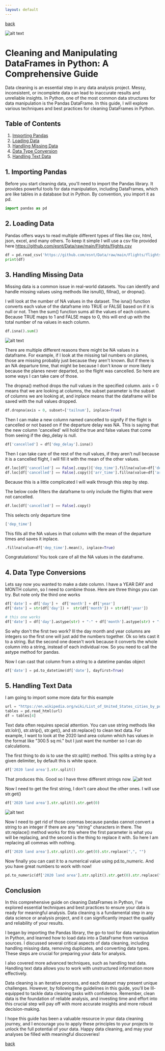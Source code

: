 ```yaml
---
layout: default
---
```


[back](../)

![alt text](./data-cleaning-thumb.png)

# Cleaning and Manipulating DataFrames in Python: A Comprehensive Guide

Data cleaning is an essential step in any data analysis project. Messy, inconsistent, or incomplete data can lead to inaccurate results and unreliable insights. In Python, one of the most common data structures for data manipulation is the Pandas DataFrame. In this guide, I will explore various techniques and best practices for cleaning DataFrames in Python.

## Table of Contents

1. [Importing Pandas](#1-importing-pandas)
2. [Loading Data](#2-loading-data)
3. [Handling Missing Data](#3-handling-missing-data)
4. [Data Type Conversion](#4-data-type-conversion)
5. [Handling Text Data](#5-handling-text-data)

## 1. Importing Pandas

Before you start cleaning data, you'll need to import the Pandas library. It provides powerful tools for data manipulation, including DataFrames, which are like tables in a database but in Python. By convention, you import it as pd.

```python
import pandas as pd
```

## 2. Loading Data

Pandas offers ways to read multiple different types of files like csv, html, json, excel, and many others. To keep it simple I will use a csv file provided here https://github.com/esnt/Data/raw/main/Flights/flights.csv

```python
df = pd.read_csv('https://github.com/esnt/Data/raw/main/Flights/flights.csv')
print(df)
```

## 3. Handling Missing Data
Missing data is a common issue in real-world datasets. You can identify and handle missing values using methods like isnull(), fillna(), or dropna().

I will look at the number of NA values in the dataset. The isna() function converts each value of the dataframe into TRUE or FALSE based on if it is null or not. Then the sum() function sums all the values of each column. Because TRUE maps to 1 and FALSE maps to 0, this will end up with the total number of na values in each column.

```python
df.isna().sum()
```

![alt text](./na_sum.png)

There are multiple different reasons there might be NA values in a dataframe. For example, if I look at the missing tail numbers on planes, those are missing probably just because they aren't known. But if there is an NA departure time, that might be because I don't know or more likely because the planes never departed, so the flight was cancelled. So here are some ways I can take care of those. 

The dropna() method drops the null values in the specified column. axis = 0 means that we are looking at columns, the subset parameter is the subset of columns we are looking at, and inplace means that the dataframe will be saved with the null values dropped. 

```python
df.dropna(axis = 0, subset=['tailnum'], inplace=True)
```

Then I can make a new column named cancelled to signify if the flight is cancelled or not based on if the departure delay was NA. This is saying that the new column 'cancelled' will hold the true and false values that come from seeing if the dep_delay is null.

```python
df['cancelled'] = df['dep_delay'].isna()
```

Then I can take care of the rest of the null values, if they aren't null because it is a cancelled flight, I will fill it with the mean of the other values. 

```python
df.loc[df['cancelled'] == False].copy()['dep_time'].fillna(value=df['dep_time'].mean(), inplace=True)
df.loc[df['cancelled'] == False].copy()['arr_time'].fillna(value=df['arr_time'].mean(), inplace=True)
```
Because this is a little complicated I will walk through this step by step.

The below code filters the dataframe to only include the flights that were not cancelled.

```python
df.loc[df['cancelled'] == False].copy()
```

This selects only departure time

```python
['dep_time']
```

This fills all the NA values in that column with the mean of the departure times and saves it inplace.

```python
.fillna(value=df['dep_time'].mean(), inplace=True)
```


Congratulations! You took care of all the NA values in the dataframe. 

## 4. Data Type Conversions

Lets say now you wanted to make a date column. I have a YEAR DAY and MONTH column, so I need to combine those. Here are three things you can try. But note only the third one works

```python
df['date'] = df['day'] +  df['month'] + df['year']
df['date'] = str(df['day']) +  str(df['month']) + str(df['year'])

# this one works
df['date'] = df['day'].astype(str) + "-" + df['month'].astype(str) + "-" + df['year'].astype(str)
```

So why don't the first two work? Ill the day month and year columns are integers so the first one will just add the numbers together. Ok so lets cast it to a string. But the second one doesn't work because it converts the whole column into a string, instead of each individual row. So you need to call the astype method for pandas. 

Now I can cast that column from a string to a datetime pandas object

```python
df['date'] = pd.to_datetime(df['date'], dayfirst=True)
```
## 5. Handling Text Data

I am going to import some more data for this example
```python
url = "https://en.wikipedia.org/wiki/List_of_United_States_cities_by_population"
tables = pd.read_html(url)
df = tables[4]
```

Text data often requires special attention. You can use string methods like str.loIr(), str.strip(), str.get(), and str.replace() to clean text data. For example, I want to look at the 2020 land area column which has values in the format like "300.5 sq mi." but I just want the number so I can do calculations.

The first thing to do is to use the str.split() method. This splits a string by a given delimiter, by default this is white space.

```python
df['2020 land area'].str.split()
```
That produces this. Good so I have three different strings now. 
![alt text](./str_split.png)

Now I need to get the first string, I don't care about the other ones. I will use str.get()

```python
df['2020 land area'].str.split().str.get(0)
```
![alt text](./str_split_get.png)

Now I need to get rid of those commas because pandas cannot convert a string to an integer if there are any "string" characters in there. The str.replace() method works for this where the first parameter is what you will be replacing, and the second is the thing to replace it with. So here I am replacing all commas with nothing.

```python
df['2020 land area'].str.split().str.get(0).str.replace(",", "")
```

Now finally you can cast it to a numerical value using pd.to_numeric. And you have great numbers to work with now!

```python
pd.to_numeric(df['2020 land area'].str.split().str.get(0).str.replace(",", ""))
```


## Conclusion
In this comprehensive guide on cleaning DataFrames in Python, I've explored essential techniques and best practices to ensure your data is ready for meaningful analysis. Data cleaning is a fundamental step in any data science or analysis project, and it can significantly impact the quality and reliability of your results.

I began by importing the Pandas library, the go-to tool for data manipulation in Python, and learned how to load data into a DataFrame from various sources. I discussed several critical aspects of data cleaning, including handling missing data, removing duplicates, and converting data types. These steps are crucial for preparing your data for analysis.

I also covered more advanced techniques, such as handling text data. Handling text data allows you to work with unstructured information more effectively.

Data cleaning is an iterative process, and each dataset may present unique challenges. However, by following the guidelines in this guide, you'll be Ill-equipped to tackle data cleaning tasks with confidence. Remember, clean data is the foundation of reliable analysis, and investing time and effort into this crucial step will pay off with more accurate insights and more robust decision-making.

I hope this guide has been a valuable resource in your data cleaning journey, and I encourage you to apply these principles to your projects to unlock the full potential of your data. Happy data cleaning, and may your analyses be filled with meaningful discoveries!

[back](../)
